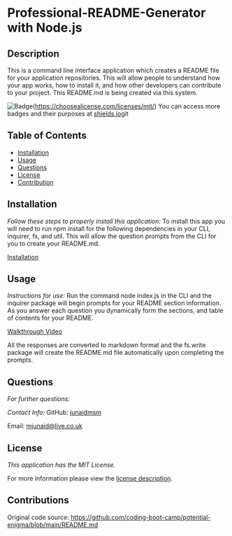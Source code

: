 # Professional-README-Generator with Node.js
## Description
This is a command line interface application which creates a README file for your application repositories. This will allow people to understand how your app works, how to install it, and how other developers can contribute to your project. This README.md is being created via this system.


![Badge](https://img.shields.io/badge/license-MITLicense-brightorange)(https://choosealicense.com/licenses/mit/)
You can access more badges and their purposes at [shields.io](https://shields.io)git
## Table of Contents
  * [Installation](#installation)
  * [Usage](#usage)  
  * [Questions](#questions)
  * [License](#license)
  * [Contribution](#contribution)  
    
## Installation
    
  _Follow these steps to properly install this application:_
  To install this app you will need to run npm install for the following dependencies in your CLI, inquirer, fs, and util. This will allow the question prompts from the CLI for you to create your README.md.

[Installation](https://www.loom.com/embed/a480399ed82843398daaee38554aca1a)


## Usage
  _Instructions for use:_
  Run the command node index.js in the CLI and the inquirer package will begin prompts for your README section information. As you answer each question you dynamically form the sections, and table of contents for your README.

[Walkthrough Video](https://www.loom.com/embed/d2b48843d09d4880bb2d1ad12ed444d8)

  All the responses are converted to markdown format and the fs.write package will create the README.md file automatically upon completing the prompts.
      
      
## Questions
      
  _For further questions:_
  
  
  _Contact Info:_
  GitHub: [junaidmsm](https://github.com/g)

  Email: [mjunaid@live.co.uk](mailto:y)
    
## License
      
  _This application has the MIT License._
      
  For more information please view the [license description](https://choosealicense.com/licenses/mit/).
  
## Contributions  

Original code source: https://github.com/coding-boot-camp/potential-enigma/blob/main/README.md